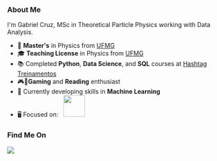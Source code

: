 ### About Me
I'm Gabriel Cruz, MSc in Theoretical Particle Physics working with Data Analysis.

- 🔭 **Master's** in Physics from [UFMG](https://ufmg.br/international-visitors)
- 🎓 **Teaching License** in Physics from [UFMG](https://ufmg.br/international-visitors)
- 📚 Completed **Python**, **Data Science**, and **SQL** courses at [Hashtag Treinamentos](https://www.hashtagtreinamentos.com)
- 🎮📖**Gaming** and **Reading** enthusiast
- 🌱 Currently developing skills in **Machine Learning**
- 🖥️ Focused on:
  <div style="display: inline">
    &nbsp;&nbsp;<img width='50' height='50' src="https://cdn.jsdelivr.net/gh/devicons/devicon/icons/python/python-original.svg" />&nbsp;&nbsp;
  </div>

### Find Me On
<a href="https://www.linkedin.com/in/gabriel-cruz-4205ba317/">
  <img src="https://img.shields.io/badge/linkedin-%230077B5.svg?style=for-the-badge&logo=linkedin&logoColor=white">
</a>
